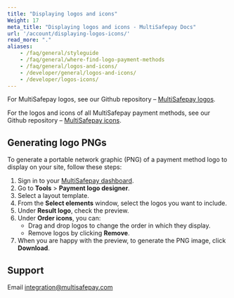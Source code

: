 ```yaml
---
title: "Displaying logos and icons"
Weight: 17
meta_title: "Displaying logos and icons - MultiSafepay Docs"
url: '/account/displaying-logos-icons/'
read_more: "."
aliases:
    - /faq/general/styleguide
    - /faq/general/where-find-logo-payment-methods
    - /faq/general/logos-and-icons/
    - /developer/general/logos-and-icons/
    - /developer/logos-icons/
--- 
```

For MultiSafepay logos, see our Github repository – [MultiSafepay logos](https://github.com/MultiSafepay/MultiSafepay-logos).

For the logos and icons of all MultiSafepay payment methods, see our Github repository – [MultiSafepay icons](https://github.com/MultiSafepay/MultiSafepay-icons).

## Generating logo PNGs 
To generate a portable network graphic (PNG) of a payment method logo to display on your site, follow these steps:

1. Sign in to your [MultiSafepay dashboard](https://merchant.multisafepay.com).
2. Go to **Tools** > **Payment logo designer**.
3. Select a layout template.
4. From the **Select elements** window, select the logos you want to include.
5. Under **Result logo**, check the preview. 
6. Under **Order icons**, you can:  
    - Drag and drop logos to change the order in which they display.
    - Remove logos by clicking **Remove**.
7. When you are happy with the preview, to generate the PNG image, click **Download**. 

## Support
Email <integration@multisafepay.com>

